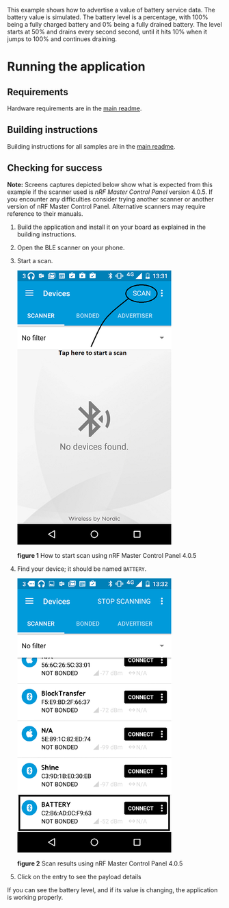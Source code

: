 This example shows how to advertise a value of battery service data. The battery value is simulated.
The battery level is a percentage, with 100% being a fully charged battery and 0% being a fully drained battery.
The level starts at 50% and drains every second second, until it hits 10% when it jumps to 100% and continues draining.

# Running the application

## Requirements

Hardware requirements are in the [main readme](https://github.com/ARMmbed/mbed-os-example-ble/blob/master/README.md).

## Building instructions

Building instructions for all samples are in the [main readme](https://github.com/ARMmbed/mbed-os-example-ble/blob/master/README.md).

## Checking for success

**Note:** Screens captures depicted below show what is expected from this example if the scanner used is *nRF Master Control Panel* version 4.0.5. If you encounter any difficulties consider trying another scanner or another version of nRF Master Control Panel. Alternative scanners may require reference to their manuals.

1. Build the application and install it on your board as explained in the building instructions.
1. Open the BLE scanner on your phone.
1. Start a scan.

    ![](img/start_scan.png)

    **figure 1** How to start scan using nRF Master Control Panel 4.0.5

1. Find your device; it should be named `BATTERY`.

    ![](img/scan_result.png)

    **figure 2** Scan results using nRF Master Control Panel 4.0.5

1. Click on the entry to see the payload details

   
If you can see the battery level, and if its value is changing, the application is working properly.

